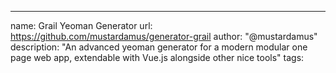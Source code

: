 ---
name: Grail Yeoman Generator
url: https://github.com/mustardamus/generator-grail
author: "@mustardamus"
description: "An advanced yeoman generator for a modern modular one page web app, extendable with Vue.js alongside other nice tools"
tags: